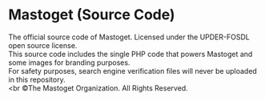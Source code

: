 # Mastoget (Source Code)
The official source code of Mastoget. Licensed under the UPDER-FOSDL open source license.<br>
This source code includes the single PHP code that powers Mastoget and some images for branding purposes.<br>
For safety purposes, search engine verification files will never be uploaded in this repository.<br><br
©The Mastoget Organization. All Rights Reserved.
